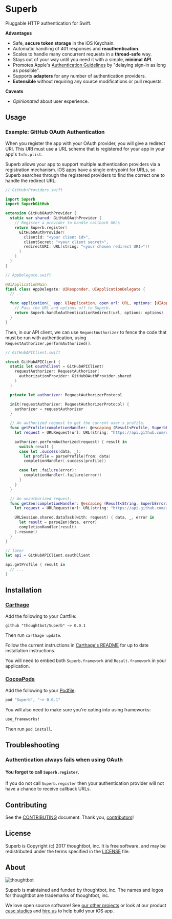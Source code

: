 # Superb

Pluggable HTTP authentication for Swift.

**Advantages**

- Safe, **secure token storage** in the iOS Keychain.
- Automatic handling of 401 responses and **reauthentication**.
- Scales to handle many concurrent requests in a **thread-safe** way.
- Stays out of your way until you need it with a simple, **minimal API**.
- Promotes Apple's [Authentication Guidelines][hig] by "delaying sign-in as long as possible".
- Supports **adapters** for any number of authentication providers.
- **Extensible** without requiring any source modifications or pull requests.

**Caveats**

- *Opinionated* about user experience.

[hig]: https://developer.apple.com/ios/human-interface-guidelines/interaction/authentication/

## Usage

### Example: GitHub OAuth Authentication

When you register the app with your OAuth provider, you will give a redirect
URI. This URI must use a URL scheme that is registered for your app in your
app's `Info.plist`.

Superb allows your app to support multiple authentication providers via a
registration mechanism. iOS apps have a single entrypoint for URLs, so Superb
searches through the registered providers to find the correct one to handle the
redirect URL.

```swift
// GitHub+Providers.swift

import Superb
import SuperbGitHub

extension GitHubOAuthProvider {
  static var shared: GitHubOAuthProvider {
    // Register a provider to handle callback URLs
    return Superb.register(
      GitHubOAuthProvider(
        clientId: "<your client id>",
        clientSecret: "<your client secret>",
        redirectURI: URL(string: "<your chosen redirect URI>")!
      )
    )
  }
}
```

```swift
// AppDelegate.swift

@UIApplicationMain
final class AppDelegate: UIResponder, UIApplicationDelegate {
  // ...

  func application(_ app: UIApplication, open url: URL, options: [UIApplicationOpenURLOptionsKey: Any]) -> Bool {
    // Pass the URL and options off to Superb.
    return Superb.handleAuthenticationRedirect(url, options: options)
  }
}
```

Then, in our API client, we can use `RequestAuthorizer` to fence the code that
must be run with authentication, using `RequestAuthorizer.performAuthorized()`.

```swift
// GitHubAPIClient.swift

struct GitHubAPIClient {
  static let oauthClient = GitHubAPIClient(
    requestAuthorizer: RequestAuthorizer(
      authorizationProvider: GitHubOAuthProvider.shared
    )
  )

  private let authorizer: RequestAuthorizerProtocol

  init(requestAuthorizer: RequestAuthorizerProtocol) {
    authorizer = requestAuthorizer
  }

  // An authorized request to get the current user's profile.
  func getProfile(completionHandler: @escaping (Result<Profile, SuperbError>) -> Void) {
    let request = URLRequest(url: URL(string: "https://api.github.com/user")!)

    authorizer.performAuthorized(request) { result in
      switch result {
      case let .success(data, _):
        let profile = parseProfile(from: data)
        completionHandler(.success(profile))

      case let .failure(error):
        completionHandler(.failure(error))
      }
    }
  }

  // An unauthorized request.
  func getZen(completionHandler: @escaping (Result<String, SuperbError>) -> Void) {
    let request = URLRequest(url: URL(string: "https://api.github.com/zen")!)

    URLSession.shared.dataTask(with: request) { data, _, error in
      let result = parseZen(data, error)
      completionHandler(result)
    }.resume()
  }
}

// later
let api = GitHubAPIClient.oauthClient

api.getProfile { result in
  // ...
}
```

## Installation

### [Carthage][]

[Carthage]: https://github.com/Carthage/Carthage

Add the following to your Cartfile:

```
github "thoughtbot/Superb" ~> 0.0.1
```

Then run `carthage update`.

Follow the current instructions in [Carthage's README][carthage-installation]
for up to date installation instructions.

You will need to embed both `Superb.framework` and `Result.framework` in your
application.

[carthage-installation]: https://github.com/Carthage/Carthage#adding-frameworks-to-an-application

### [CocoaPods]

[CocoaPods]: https://cocoapods.org

Add the following to your [Podfile](https://guides.cocoapods.org/using/the-podfile.html):

```ruby
pod "Superb", "~> 0.0.1"
```

You will also need to make sure you're opting into using frameworks:

```ruby
use_frameworks!
```

Then run `pod install`.

## Troubleshooting

### Authentication always fails when using OAuth

#### You forgot to call `Superb.register`.

If you do not call `Superb.register` then your authentication provider will not
have a chance to receive callback URLs.

## Contributing

See the [CONTRIBUTING] document. Thank you, [contributors]!

[CONTRIBUTING]: CONTRIBUTING.md
[contributors]: https://github.com/thoughtbot/Superb/graphs/contributors

## License

Superb is Copyright (c) 2017 thoughtbot, inc. It is free software, and may be
redistributed under the terms specified in the [LICENSE] file.

[LICENSE]: /LICENSE

## About

![thoughtbot](https://thoughtbot.com/logo.png)

Superb is maintained and funded by thoughtbot, inc. The names and logos for
thoughtbot are trademarks of thoughtbot, inc.

We love open source software! See [our other projects][community] or look at
our product [case studies] and [hire us][hire] to help build your iOS app.

[community]: https://thoughtbot.com/community?utm_source=github
[case studies]: https://thoughtbot.com/work?utm_source=github
[hire]: https://thoughtbot.com/hire-us?utm_source=github
